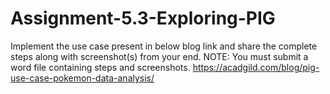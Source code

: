# Assignment-5.3-Exploring-PIG
Implement the use case present in below blog link and share the complete steps along with screenshot(s) from your end. NOTE: You must submit a word file containing steps and screenshots. https://acadgild.com/blog/pig-use-case-pokemon-data-analysis/
